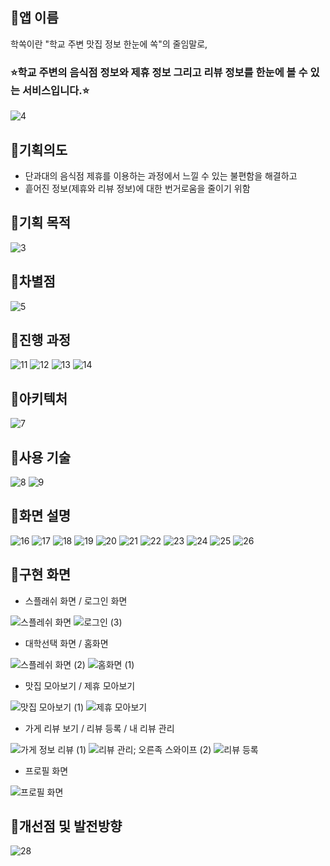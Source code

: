 ## 🧷앱 이름
학쏙이란 "학교 주변 맛집 정보 한눈에 쏙"​의 줄임말로,
### ⭐학교 주변의 음식점 정보와 제휴 정보 그리고 리뷰 정보를 한눈에 볼 수 있는 서비스입니다.⭐

![4](https://github.com/khee2/new-mobilesw/assets/124848492/014a2d2d-6473-4aab-901e-baba73e6f4f4)

## 🧷기획의도 
- 단과대의 음식점 제휴를 이용하는 과정에서 느낄 수 있는 불편함을 해결하고
- 흩어진 정보(제휴와 리뷰 정보)에 대한 번거로움을 줄이기 위함

## 🧷기획 목적 
![3](https://github.com/khee2/new-mobilesw/assets/124848492/2f747a88-fa50-4d71-9ec2-e64ab72d44cc)

## 🧷차별점
![5](https://github.com/khee2/new-mobilesw/assets/124848492/6c8086d6-c598-482a-b500-e33423d61d51)

## 🧷진행 과정
![11](https://github.com/khee2/new-mobilesw/assets/124848492/0dc3f708-510d-4389-a38c-e08369397291)
![12](https://github.com/khee2/new-mobilesw/assets/124848492/7b16667d-2f9c-4063-96be-0ca05241caca)
![13](https://github.com/khee2/new-mobilesw/assets/124848492/4941e4ee-94fc-4f78-88d1-a8d33c2585ce)
![14](https://github.com/khee2/new-mobilesw/assets/124848492/d594b838-f4fd-4247-911f-cf2895e07ad9)


## 🧷아키텍처
![7](https://github.com/khee2/new-mobilesw/assets/124848492/e1faa5bf-09bb-4f57-811b-f28ca005f129)

## 🧷사용 기술 
![8](https://github.com/khee2/new-mobilesw/assets/124848492/93e511ae-0d62-4bb7-a196-60fc81e3345d)
![9](https://github.com/khee2/new-mobilesw/assets/124848492/e3c5077c-bdda-4c4d-9b9c-a8f0f7dc8f6b)


## 🧷화면 설명
![16](https://github.com/khee2/new-mobilesw/assets/124848492/7dd0c0b9-393d-4c33-89d1-85535d850ae5)
![17](https://github.com/khee2/new-mobilesw/assets/124848492/510ee7ad-60f4-4a2c-a068-80461602c319)
![18](https://github.com/khee2/new-mobilesw/assets/124848492/ef3e93fd-7b78-4d68-a7f2-e26b49ab9498)
![19](https://github.com/khee2/new-mobilesw/assets/124848492/111d63f8-9e61-43a8-84d4-262fe1aa7c21)
![20](https://github.com/khee2/new-mobilesw/assets/124848492/f7768902-8fdd-4940-a3b2-2bb76b7e49d3)
![21](https://github.com/khee2/new-mobilesw/assets/124848492/fd7a5dbb-7ed1-462b-a31f-ccedb758dad6)
![22](https://github.com/khee2/new-mobilesw/assets/124848492/c34b481c-3072-465f-af74-363cba6d9ea6)
![23](https://github.com/khee2/new-mobilesw/assets/124848492/e6b24795-d4ca-4798-a18a-e09ddd13a065)
![24](https://github.com/khee2/new-mobilesw/assets/124848492/5b20b357-83c7-41f3-af6e-5f579694bcfb)
![25](https://github.com/khee2/new-mobilesw/assets/124848492/f4a7e735-b9f5-4a78-b168-3e7f6eab0d57)
![26](https://github.com/khee2/new-mobilesw/assets/124848492/d1c3c831-339c-4e80-9854-5babef31c8da)


## 🧷구현 화면 
- 스플래쉬 화면 / 로그인 화면
  
![스플레쉬 화면](https://github.com/khee2/new-mobilesw/assets/124848492/525e41cc-b3a3-44da-a5db-5c65b7f65a9e)
![로그인 (3)](https://github.com/khee2/new-mobilesw/assets/124848492/8c376ae3-3e33-4777-98db-31955059ac20)

- 대학선택 화면 / 홈화면
  
![스플레쉬 화면 (2)](https://github.com/khee2/new-mobilesw/assets/124848492/3eca33ca-a279-4e3b-8069-2304e3a8fba3)
![홈화면 (1)](https://github.com/khee2/new-mobilesw/assets/124848492/7a916dbb-b484-4792-830a-3587d43c0c3e)

- 맛집 모아보기 / 제휴 모아보기
  
![맛집 모아보기 (1)](https://github.com/khee2/new-mobilesw/assets/124848492/a140d955-0fe2-446c-b9c1-0a6f0c517575)
![제휴 모아보기](https://github.com/khee2/new-mobilesw/assets/124848492/128ee537-6428-499f-af3b-1ecb4dcb3709)

- 가게 리뷰 보기 / 리뷰 등록 / 내 리뷰 관리
  
![가게 정보   리뷰 (1)](https://github.com/khee2/new-mobilesw/assets/124848492/326e8977-8efa-4a61-af7e-a299a4836778)
![리뷰 관리; 오른족 스와이프 (2)](https://github.com/khee2/new-mobilesw/assets/124848492/1f0669b7-32e5-45ce-af97-5b65a7cede0c)
![리뷰 등록](https://github.com/khee2/new-mobilesw/assets/124848492/695930c1-6ded-4726-a4e5-7ade238dc105)

- 프로필 화면
  
![프로필 화면](https://github.com/khee2/new-mobilesw/assets/124848492/29176f95-5d3b-41cf-a7b0-13e5d3b8b790)

## 🧷개선점 및 발전방향
![28](https://github.com/khee2/new-mobilesw/assets/124848492/21db0386-4520-447d-a450-f1e0ad682ca3)
